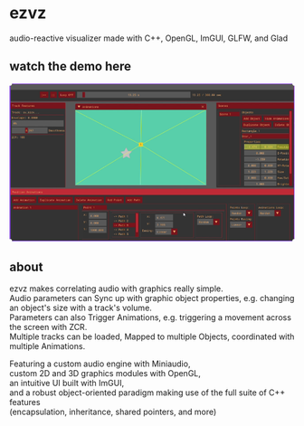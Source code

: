 # ezvz
audio-reactive visualizer made with C++, OpenGL, ImGUI, GLFW, and Glad

## watch the demo here
<a href="https://www.youtube.com/watch?v=p2vvUSVbi0c" target="_blank_">
 <img src="assets/images/ezvz_thumb.png" alt="watch the video here" />
</a>

## about
ezvz makes correlating audio with graphics really simple.  
Audio parameters can Sync up with graphic object properties, e.g. changing an object's size with a track's volume.  
Parameters can also Trigger Animations, e.g. triggering a movement across the screen with ZCR.  
Multiple tracks can be loaded, Mapped to multiple Objects, coordinated with multiple Animations.  

Featuring a custom audio engine with Miniaudio,  
custom 2D and 3D graphics modules with OpenGL,  
an intuitive UI built with ImGUI,  
and a robust object-oriented paradigm making use of the full suite of C++ features  
(encapsulation, inheritance, shared pointers, and more)